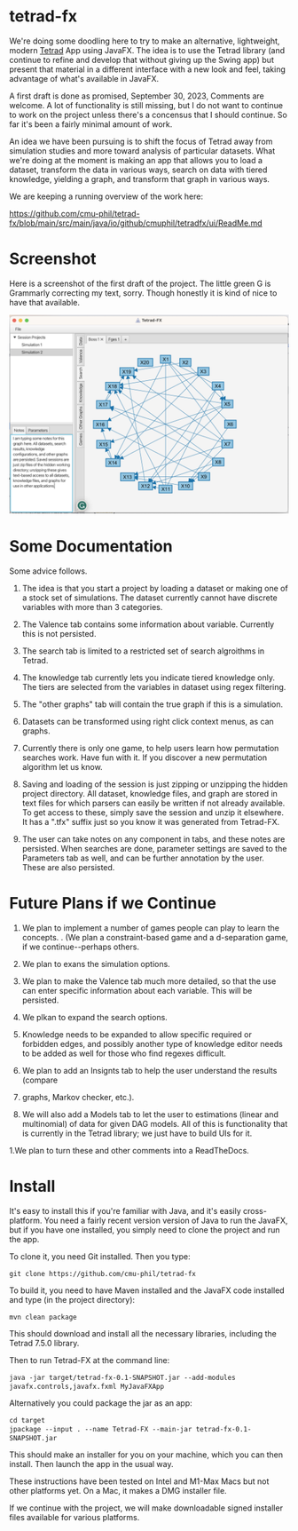# tetrad-fx

We're doing some doodling here to try to make an alternative, 
lightweight, modern [Tetrad](https://github.com/cmu-phil/tetrad) App using JavaFX. 
The idea is to use the Tetrad library (and continue to refine and 
develop that without giving up the Swing app) but present that material 
in a different interface with a new look and feel, taking advantage 
of what's available in JavaFX.

A first draft is done as promised, September 30, 2023, Comments are welcome.
A lot of functionality is still missing, but I do not want to continue
to work on the project unless there's a concensus that I should continue.
So far it's been a fairly minimal amount of work.

An idea we have been pursuing is to shift the focus of
Tetrad away from simulation studies and more toward analysis of particular 
datasets. What we're doing at the moment is making an app that allows 
you to load a dataset, transform the data in various ways, search on
data with tiered knowledge, yielding a graph, and transform that graph in various ways.

We are keeping a running overview of the work here:

https://github.com/cmu-phil/tetrad-fx/blob/main/src/main/java/io/github/cmuphil/tetradfx/ui/ReadMe.md

# Screenshot

Here is a screenshot of the first draft of the project. The little green G is Grammarly correcting my text,
sorry. Though honestly it is kind of nice to have that available.

![Picture of the current state of the project.](https://github.com/cmu-phil/tetrad-fx/blob/main/src/main/resources/App.Screenshot.2023-9.30.png)

# Some Documentation

Some advice follows.

1. The idea is that you start a project by loading a dataset or making one of a stock set of simulations.
The dataset currently cannot have discrete variables with more than 3 categories.

1. The Valence tab contains some information about variable. Currently this is not persisted.

1. The search tab is limited to a restricted set of search algroithms in Tetrad.

1. The knowledge tab currently lets you indicate tiered knowledge only. The tiers are selected
from the variables in dataset using regex filtering. 

1. The "other graphs" tab will contain the true graph if this is a simulation.

1. Datasets can be transformed using right click context menus, as can graphs.

1. Currently there is only one game, to help users learn how permutation searches work. Have fun
with it. If you discover a new permutation algorithm let us know.

1. Saving and loading of the session is just zipping or unzipping the hidden project directory.
All dataset, knowledge files, and graph are stored in text files for which
parsers can easily be written if not already available. To get access to these,
simply save the session and unzip it elsewhere. It has a ".tfx" suffix just so
you know it was generated from Tetrad-FX.

1. The user can take notes on any component in tabs, and these notes are persisted.
When searches are done, parameter settings are saved to the Parameters
tab as well, and can be further annotation by the user. These are also
persisted.

# Future Plans if we Continue

1. We plan to implement a number of games people can play to learn the concepts. . (We plan a
constraint-based game and a d-separation game, if we continue--perhaps others.

1. We plan to exans the simulation options.

1. We plan to make the Valence tab much more detailed, so that the use can enter
specific information about each variable. This will be persisted.

1. We plkan to expand the search options.

1. Knowledge needs to be expanded to allow specific required or forbidden edges, and possibly
another type of knowledge editor needs to be added as well for those who find regexes difficult.

1. We plan to add an Insignts tab to help the user understand the results (compare
2. graphs, Markov checker, etc.).

1. We will also add a Models tab to let the user to estimations (linear and
multinomial) of data for given DAG models. All of this is functionality
that is currently in the Tetrad library; we just have to build UIs for it.

1.We plan to turn these and other comments into a ReadTheDocs. 

# Install

It's easy to install this if you're familiar with Java, and it's easily cross-platform. 
You need a fairly recent version version of Java to run the JavaFX, but if you have one installed,
you simply need to clone the project and run the app.

To clone it, you need Git installed. Then you type:

```
git clone https://github.com/cmu-phil/tetrad-fx
```

To build it, you need to have Maven installed and the JavaFX code installed and type (in the project directory):

```
mvn clean package
```

This should download and install all the necessary libraries, including the Tetrad 7.5.0 library.

Then to run Tetrad-FX at the command line:

```
java -jar target/tetrad-fx-0.1-SNAPSHOT.jar --add-modules javafx.controls,javafx.fxml MyJavaFXApp
```

Alternatively you could package the jar as an app:

```'
cd target
jpackage --input . --name Tetrad-FX --main-jar tetrad-fx-0.1-SNAPSHOT.jar
```

This should make an installer for you on your machine, which you can then install. Then launch the 
app in the usual way.

These instructions have been tested on Intel and M1-Max Macs but not other platforms yet.
On a Mac, it makes a DMG installer file.

If we continue with the project, we will make downloadable signed installer files available for various
platforms.

